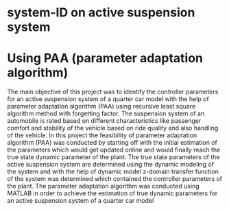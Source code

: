 # system-ID on active suspension system
# Using PAA (parameter adaptation algorithm)
The main objective of this project was to identify the controller parameters for an active suspension system of a quarter car model with the help of parameter adaptation algorithm (PAA) using recursive least square algorithm method with forgetting factor. The suspension system of an automobile is rated based on different characteristics like passenger comfort and stability of the vehicle based on ride quality and also handling of the vehicle. In this project the feasibility of parameter adaptation algorithm (PAA) was conducted by starting off with the initial estimation of the parameters which would get updated online and would finally reach the true state dynamic parameter of the plant. The true state parameters of the active suspension system are determined using the dynamic modeling of the system and with the help of dynamic model z-domain transfer function of the system was determined which contained the controller parameters of the plant. The parameter adaptation algorithm was conducted using MATLAB in order to achieve the estimation of true dynamic parameters for an active suspension system of a quarter car model
